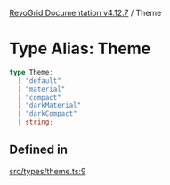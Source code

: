 [RevoGrid Documentation v4.12.7](README.md) / Theme

# Type Alias: Theme

```ts
type Theme: 
  | "default"
  | "material"
  | "compact"
  | "darkMaterial"
  | "darkCompact"
  | string;
```

## Defined in

[src/types/theme.ts:9](https://github.com/revolist/revogrid/blob/435ff99a088c5c293d22eb08cc3e448f60f4eb56/src/types/theme.ts#L9)
